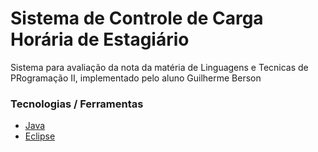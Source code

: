 <h1>Sistema de Controle de Carga Horária de Estagiário</h1>
<p>Sistema para avaliação da nota da matéria de Linguagens e Tecnicas de PRogramação II, implementado pelo aluno Guilherme Berson</p>

<h3>Tecnologias / Ferramentas</h3>

<ul>
<li><a href="#">Java</a></li>
<li><a href="#">Eclipse</a></li>
</ul>